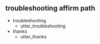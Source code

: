 ## troubleshooting affirm path
* troubleshooting
  - utter_troubleshooting
* thanks
  - utter_thanks
  
